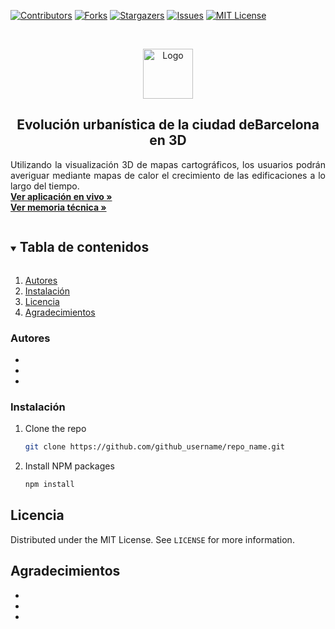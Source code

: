 <!-- PROJECT SHIELDS -->
<!--
*** I'm using markdown "reference style" links for readability.
*** Reference links are enclosed in brackets [ ] instead of parentheses ( ).
*** See the bottom of this document for the declaration of the reference variables
*** for contributors-url, forks-url, etc. This is an optional, concise syntax you may use.
*** https://www.markdownguide.org/basic-syntax/#reference-style-links
-->
[![Contributors][contributors-shield]][contributors-url]
[![Forks][forks-shield]][forks-url]
[![Stargazers][stars-shield]][stars-url]
[![Issues][issues-shield]][issues-url]
[![MIT License][license-shield]][license-url]

<!-- PROJECT LOGO -->
<br />
<p align="center">
  <a href="https://github.com/github_username/repo_name">
    <img src="https://www.uoc.edu/portal/system/modules/edu.uoc.presentations/resources/img/branding/logo-uoc-default.png_1618809817.png" alt="Logo" width="80" height="80">
  </a>

  <h2 align="center">Evolución urbanística de la ciudad deBarcelona en 3D </h2>
</p>

<p align="justify">
    Utilizando la visualización 3D de mapas cartográficos, los usuarios podrán averiguar mediante mapas de calor el crecimiento de las edificaciones a lo largo del tiempo.
    <br />
    <a href="https://github.com/github_username/repo_name"><strong>Ver aplicación en vivo »</strong></a>
    <br />
    <a href="https://github.com/github_username/repo_name"><strong>Ver memoria técnica »</strong></a>
</p>

<!-- TABLE OF CONTENTS -->
<details open="open">
  <summary><h2 style="display: inline-block">Tabla de contenidos</h2></summary>
  <ol>
    <li><a href="#Autores">Autores</a></li>
    <li><a href="#Instalación">Instalación</a></li>
    <li><a href="#Licencia">Licencia</a></li>
    <li><a href="#Agradecimientos">Agradecimientos</a></li>
  </ol>
</details>

### Autores

* []()
* []()
* []()


### Instalación

1. Clone the repo
   ```sh
   git clone https://github.com/github_username/repo_name.git
   ```
2. Install NPM packages
   ```sh
   npm install
   ```

<!-- LICENSE -->
## Licencia

Distributed under the MIT License. See `LICENSE` for more information.





<!-- ACKNOWLEDGEMENTS -->
## Agradecimientos

* []()
* []()
* []()





<!-- MARKDOWN LINKS & IMAGES -->
<!-- https://www.markdownguide.org/basic-syntax/#reference-style-links -->
[contributors-shield]: https://img.shields.io/github/contributors/github_username/repo.svg?style=for-the-badge
[contributors-url]: https://github.com/flimasuoc/Barcelona-3D-Dist10/graphs/contributors
[forks-shield]: https://img.shields.io/github/forks/github_username/repo.svg?style=for-the-badge
[forks-url]: https://github.com/flimasuoc/Barcelona-3D-Dist10/network/members
[stars-shield]: https://img.shields.io/github/stars/github_username/repo.svg?style=for-the-badge
[stars-url]: https://github.com/flimasuoc/Barcelona-3D-Dist10/stargazers
[issues-shield]: https://img.shields.io/github/issues/github_username/repo.svg?style=for-the-badge
[issues-url]: https://github.com/flimasuoc/Barcelona-3D-Dist10/issues
[license-shield]: https://img.shields.io/github/license/github_username/repo.svg?style=for-the-badge
[license-url]: https://github.com/flimasuoc/Barcelona-3D-Dist10/blob/main/LICENSE
